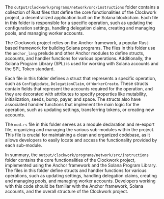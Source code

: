 The `output/clockwork/programs/network/src/instructions` folder contains a collection of Rust files that define the core functionalities of the Clockwork project, a decentralized application built on the Solana blockchain. Each file in this folder is responsible for a specific operation, such as updating the configuration settings, handling delegation claims, creating and managing pools, and managing worker accounts.

The Clockwork project relies on the Anchor framework, a popular Rust-based framework for building Solana programs. The files in this folder use the `anchor_lang` prelude and other Anchor modules to define structs, accounts, and handler functions for various operations. Additionally, the Solana Program Library (SPL) is used for working with Solana accounts and the SPL Token standard.

Each file in this folder defines a struct that represents a specific operation, such as `ConfigUpdate`, `DelegationClaim`, or `WorkerCreate`. These structs contain fields that represent the accounts required for the operation, and they are decorated with attributes to specify properties like mutability, initialization, seeds, bump, payer, and space. The structs also have associated handler functions that implement the main logic for the operation, such as updating settings, transferring tokens, or creating new accounts.

The `mod.rs` file in this folder serves as a module declaration and re-export file, organizing and managing the various sub-modules within the project. This file is crucial for maintaining a clean and organized codebase, as it allows developers to easily locate and access the functionality provided by each sub-module.

In summary, the `output/clockwork/programs/network/src/instructions` folder contains the core functionalities of the Clockwork project, implemented using the Anchor framework and the Solana Program Library. The files in this folder define structs and handler functions for various operations, such as updating settings, handling delegation claims, creating and managing pools, and managing worker accounts. Developers working with this code should be familiar with the Anchor framework, Solana accounts, and the overall structure of the Clockwork project.

    